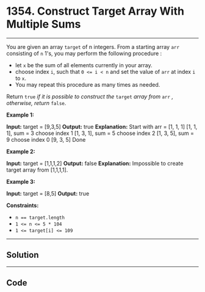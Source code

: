# 1354. Construct Target Array With Multiple Sums

---

You are given an array `target` of n integers. From a starting array `arr` consisting of `n` 1's, you may perform the following procedure :

  * let `x` be the sum of all elements currently in your array.
  * choose index `i`, such that `0 <= i < n` and set the value of `arr` at index `i` to `x`.
  * You may repeat this procedure as many times as needed.



Return `true` _if it is possible to construct the_ `target` _array from_ `arr` _, otherwise, return_ `false`.

 

**Example 1:**


**Input:** target = [9,3,5]
**Output:** true
**Explanation:** Start with arr = [1, 1, 1] 
[1, 1, 1], sum = 3 choose index 1
[1, 3, 1], sum = 5 choose index 2
[1, 3, 5], sum = 9 choose index 0
[9, 3, 5] Done


**Example 2:**


**Input:** target = [1,1,1,2]
**Output:** false
**Explanation:** Impossible to create target array from [1,1,1,1].


**Example 3:**


**Input:** target = [8,5]
**Output:** true


 

**Constraints:**

  * `n == target.length`
  * `1 <= n <= 5 * 104`
  * `1 <= target[i] <= 109`

---

## Solution



---

## Code
```python


```